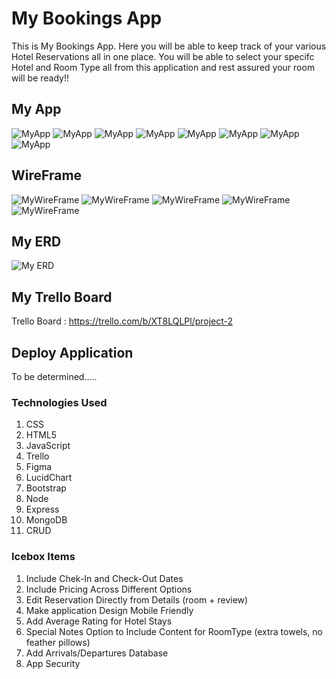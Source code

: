 # My Bookings App

This is My Bookings App. Here you will be able to keep track of your various Hotel Reservations all in one place. You will be able to select your specifc Hotel and Room Type all from this application and rest assured your room will be ready!!

## My App

![MyApp](https://i.imgur.com/du3f4ky.png)
![MyApp](https://i.imgur.com/DEQb0kV.png)
![MyApp](https://i.imgur.com/CnddVYV.png)
![MyApp](https://i.imgur.com/HlRaSKn.png)
![MyApp](https://i.imgur.com/qquTXQd.png)
![MyApp](https://i.imgur.com/2wdUCsk.png)
![MyApp](https://i.imgur.com/50c3S80.png)
![MyApp](https://i.imgur.com/KldIczw.png)



## WireFrame

![MyWireFrame](https://i.imgur.com/tDMPD7w.png)
![MyWireFrame](https://i.imgur.com/G1XM4mk.png)
![MyWireFrame](https://i.imgur.com/pyP5iZa.png)
![MyWireFrame](https://i.imgur.com/TTNvuwc.png)
![MyWireFrame](https://i.imgur.com/KrJeh5K.png)


## My ERD

![My ERD](https://i.imgur.com/qpp03NP.png)



## My Trello Board

Trello Board : https://trello.com/b/XT8LQLPl/project-2


## Deploy Application

To be determined.....

### Technologies Used

1. CSS
2. HTML5
3. JavaScript
4. Trello
5. Figma
6. LucidChart
7. Bootstrap
8. Node
9. Express
10. MongoDB
11. CRUD


### Icebox Items

1. Include Chek-In and Check-Out Dates
2. Include Pricing Across Different Options
3. Edit Reservation Directly from Details (room + review)
4. Make application Design Mobile Friendly
5. Add Average Rating for Hotel Stays
6. Special Notes Option to Include Content for RoomType (extra towels, no feather pillows)
7. Add Arrivals/Departures Database
8. App Security 






